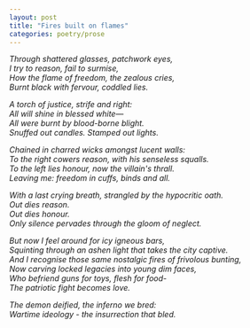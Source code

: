 ```yaml
---
layout: post
title: "Fires built on flames"
categories: poetry/prose
---
```

*Through shattered glasses, patchwork eyes,*\
*I try to reason, fail to surmise,*\
*How the flame of freedom, the zealous cries,*\
*Burnt black with fervour, coddled lies.*

*A torch of justice, strife and right:*\
*All will shine in blessed white—*\
*All were burnt by blood-borne blight.*\
*Snuffed out candles. Stamped out lights.*

*Chained in charred wicks amongst lucent walls:*\
*To the right cowers reason, with his senseless squalls.*\
*To the left lies honour, now the villain's thrall.*\
*Leaving me: freedom in cuffs, binds and all.*

*With a last crying breath, strangled by the hypocritic oath.*\
*Out dies reason.*\
*Out dies honour.*\
*Only silence pervades through the gloom of neglect.*

*But now I feel around for icy igneous bars,*\
*Squinting through an ashen light that takes the city captive.*\
*And I recognise those same nostalgic fires of frivolous bunting,*\
*Now carving locked legacies into young dim faces,*\
*Who befriend guns for toys, flesh for food-*\
*The patriotic fight becomes love.*

*The demon deified, the inferno we bred:*\
*Wartime ideology - the insurrection that bled.*
